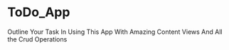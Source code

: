 # ToDo_App
 Outline Your Task In Using This App With Amazing Content Views And All the Crud Operations
